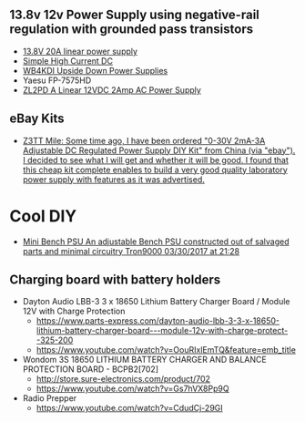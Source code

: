 ## 13.8v 12v Power Supply using negative-rail regulation with grounded pass transistors
* [13.8V 20A linear power supply](https://ludens.cl/Electron/Ps20/Ps20.html)
* [Simple High Current DC](http://www.vk6fh.com/vk6fh/dcamp-01.htm)
* [WB4KDI Upside Down Power Supplies](https://www.qsl.net/wb4kdi/PowerSupply/UpsideDown.html)
* Yaesu FP-7575HD
* [ZL2PD A Linear 12VDC 2Amp AC Power Supply](https://www.zl2pd.com/KNQ7extras.html)

## eBay Kits
* [Z3TT Mile: Some time ago, I have been ordered "0-30V 2mA-3A Adjustable DC Regulated Power Supply DIY Kit" from China (via "ebay"). I decided to see what I will get and whether it will be good. I found that this cheap kit complete enables to build a very good quality laboratory power supply with features as it was advertised.](https://www.qsl.net/z33t/dc_0-30v_0-3A_eng.html)

# Cool DIY
* [Mini Bench PSU An adjustable Bench PSU constructed out of salvaged parts and minimal circuitry Tron9000 03/30/2017 at 21:28](https://hackaday.io/project/20791-mini-bench-psu/details)

## Charging board with battery holders
* Dayton Audio LBB-3 3 x 18650 Lithium Battery Charger Board / Module 12V with Charge Protection
  * https://www.parts-express.com/dayton-audio-lbb-3-3-x-18650-lithium-battery-charger-board---module-12v-with-charge-protect--325-200
  * https://www.youtube.com/watch?v=OouRIxlEmTQ&feature=emb_title
* Wondom 3S 18650 LITHIUM BATTERY CHARGER AND BALANCE PROTECTION BOARD - BCPB2[702]
  * http://store.sure-electronics.com/product/702
  * https://www.youtube.com/watch?v=Gs7hVX8Pp9Q
* Radio Prepper
  * https://www.youtube.com/watch?v=CdudCj-29GI

